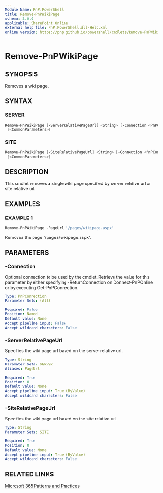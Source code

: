 ```yaml
---
Module Name: PnP.PowerShell
title: Remove-PnPWikiPage
schema: 2.0.0
applicable: SharePoint Online
external help file: PnP.PowerShell.dll-Help.xml
online version: https://pnp.github.io/powershell/cmdlets/Remove-PnPWikiPage.html
---
```

 
# Remove-PnPWikiPage

## SYNOPSIS
Removes a wiki page.

## SYNTAX

### SERVER
```powershell
Remove-PnPWikiPage [-ServerRelativePageUrl] <String> [-Connection <PnPConnection>]
 [<CommonParameters>]
```

### SITE
```powershell
Remove-PnPWikiPage [-SiteRelativePageUrl] <String> [-Connection <PnPConnection>]
 [<CommonParameters>]
```

## DESCRIPTION
This cmdlet removes a single wiki page specified by server relative url or site relative url.

## EXAMPLES

### EXAMPLE 1
```powershell
Remove-PnPWikiPage -PageUrl '/pages/wikipage.aspx'
```

Removes the page '/pages/wikipage.aspx'.

## PARAMETERS

### -Connection
Optional connection to be used by the cmdlet. Retrieve the value for this parameter by either specifying -ReturnConnection on Connect-PnPOnline or by executing Get-PnPConnection.

```yaml
Type: PnPConnection
Parameter Sets: (All)

Required: False
Position: Named
Default value: None
Accept pipeline input: False
Accept wildcard characters: False
```

### -ServerRelativePageUrl
Specifies the wiki page url based on the server relative url.

```yaml
Type: String
Parameter Sets: SERVER
Aliases: PageUrl

Required: True
Position: 0
Default value: None
Accept pipeline input: True (ByValue)
Accept wildcard characters: False
```

### -SiteRelativePageUrl
Specifies the wiki page url based on the site relative url.

```yaml
Type: String
Parameter Sets: SITE

Required: True
Position: 0
Default value: None
Accept pipeline input: True (ByValue)
Accept wildcard characters: False
```



## RELATED LINKS

[Microsoft 365 Patterns and Practices](https://aka.ms/m365pnp)

